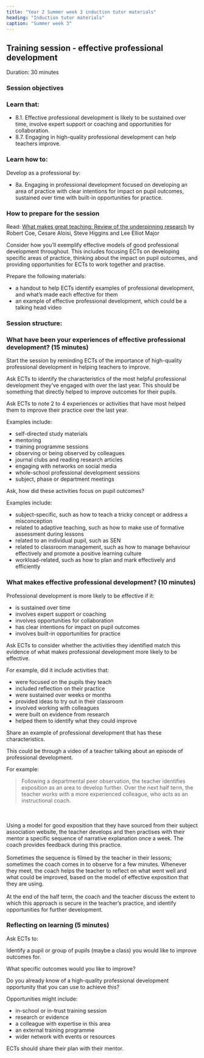 ```yaml
---
title: "Year 2 Summer week 3 induction tutor materials"
heading: "Induction tutor materials"
caption: "Summer week 3"
---
```


## Training session - effective professional development

Duration: 30 minutes

### Session objectives

### Learn that:

- 8.1. Effective professional development is likely to be sustained over time, involve expert support or coaching and opportunities for collaboration.
- 8.7. Engaging in high-quality professional development can help teachers improve.

### Learn how to:

Develop as a professional by:

- 8a. Engaging in professional development focused on developing an area of practice with clear intentions for impact on pupil outcomes, sustained over time with built-in opportunities for practice.

### How to prepare for the session

Read: [What makes great teaching: Review of the underpinning research](https://www.suttontrust.com.mcas.ms/wp-content/uploads/2014/10/What-Makes-Great-Teaching-REPORT.pdf) by Robert Coe, Cesare Aloisi, Steve Higgins and Lee Elliot Major

Consider how you’ll exemplify effective models of good professional development throughout.  This includes focusing ECTs on developing specific areas of practice, thinking about the impact on pupil outcomes, and providing opportunities for ECTs to work together and practise.

Prepare the following materials:

- a handout to help ECTs identify examples of professional development, and what’s made each effective for them
- an example of effective professional development, which could be a talking head video

### Session structure:

### What have been your experiences of effective professional development? (15 minutes)

Start the session by reminding ECTs of the importance of high-quality professional development in helping teachers to improve.

Ask ECTs to identify the characteristics of the most helpful professional development they’ve engaged with over the last year. This should be something that directly helped to improve outcomes for their pupils.  

Ask ECTs to note 2 to 4 experiences or activities that have most helped them to improve their practice over the last year. 

Examples include:

- self-directed study materials
- mentoring
- training programme sessions
- observing or being observed by colleagues
- journal clubs and reading research articles
- engaging with networks on social media
- whole-school professional development sessions
- subject, phase or department meetings

Ask, how did these activities focus on pupil outcomes?

Examples include:

- subject-specific, such as how to teach a tricky concept or address a misconception
- related to adaptive teaching, such as how to make use of formative assessment during lessons
- related to an individual pupil, such as SEN
- related to classroom management, such as how to manage behaviour effectively and promote a positive learning culture
- workload-related, such as how to plan and mark effectively and efficiently

### What makes effective professional development? (10 minutes)

Professional development is more likely to be effective if it:

- is sustained over time
- involves expert support or coaching
- involves opportunities for collaboration
- has clear intentions for impact on pupil outcomes
- involves built-in opportunities for practice

Ask ECTs to consider whether the activities they identified match this evidence of what makes professional development more likely to be effective.

For example, did it include activities that:

- were focused on the pupils they teach
- included reflection on their practice
- were sustained over weeks or months
- provided ideas to try out in their classroom
- involved working with colleagues
- were built on evidence from research
- helped them to identify what they could improve

Share an example of professional development that has these characteristics.

This could be through a video of a teacher talking about an episode of professional development.

For example:

> Following a departmental peer observation, the teacher identifies exposition as an area to develop further. Over the next half term, the teacher works with a more experienced colleague, who acts as an instructional coach.
<br/>
<br/>
Using a model for good exposition that they have sourced from their subject association website, the teacher develops and then practises with their mentor a specific sequence of narrative explanation once a week. The coach provides feedback during this practice.
<br/>
<br/>
Sometimes the sequence is filmed by the teacher in their lessons; sometimes the coach comes in to observe for a few minutes. Whenever they meet, the coach helps the teacher to reflect on what went well and what could be improved, based on the model of effective exposition that they are using.
<br/>
<br/>
At the end of the half term, the coach and the teacher discuss the extent to which this approach is secure in the teacher’s practice, and identify opportunities for further development.

### Reflecting on learning (5 minutes)

Ask ECTs to:

Identify a pupil or group of pupils (maybe a class) you would like to improve outcomes for.

What specific outcomes would you like to improve?

Do you already know of a high-quality professional development opportunity that you can use to achieve this?

Opportunities might include:

- in-school or in-trust training session
- research or evidence
- a colleague with expertise in this area
- an external training programme
- wider network with events or resources

ECTs should share their plan with their mentor.